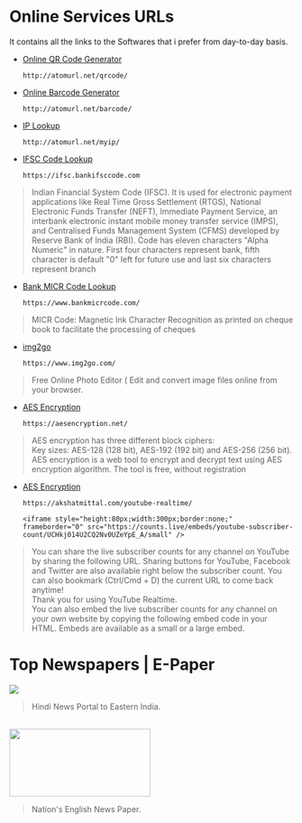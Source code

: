 # Online Services URLs
It contains all the links to the Softwares that i prefer from day-to-day basis.

* <a href="http://atomurl.net/qrcode/">Online QR Code Generator</a>  <br/>

      http://atomurl.net/qrcode/
* <a href="http://atomurl.net/barcode/">Online Barcode Generator </a>

      http://atomurl.net/barcode/
* <a href="http://atomurl.net/myip/">IP Lookup </a>

      http://atomurl.net/myip/ 
* <a href="https://ifsc.bankifsccode.com/">IFSC Code Lookup</a>

      https://ifsc.bankifsccode.com

>Indian Financial System Code (IFSC). 
It is used for electronic payment applications like Real Time Gross Settlement (RTGS), 
National Electronic Funds Transfer (NEFT), Immediate Payment Service, 
an interbank electronic instant mobile money transfer service (IMPS), and
Centralised Funds Management System (CFMS) developed by Reserve Bank of India (RBI). 
Code has eleven characters "Alpha Numeric" in nature. 
First four characters represent bank, fifth character is default "0" left for future use and
last six characters represent branch
      
* <a href="https://www.bankmicrcode.com/">Bank MICR Code Lookup</a>

      https://www.bankmicrcode.com/
       
>MICR Code: Magnetic Ink Character Recognition as printed on cheque book to facilitate the processing of cheques
* <a href="https://www.img2go.com/">img2go </a>

      https://www.img2go.com/
>Free Online Photo Editor ( Edit and convert image files online from your browser.

* <a href="https://aesencryption.net/">AES Encryption</a>
      
      https://aesencryption.net/
>AES encryption has three different block ciphers: <br/>
Key sizes: AES-128 (128 bit), AES-192 (192 bit) and AES-256 (256 bit). <br/>
AES encryption is a web tool to encrypt and decrypt text using AES encryption algorithm. The tool is free, without registration
  
* <a href="https://aesencryption.net/">AES Encryption</a>
      
      https://akshatmittal.com/youtube-realtime/
      
      <iframe style="height:80px;width:300px;border:none;" frameborder="0" src="https://counts.live/embeds/youtube-subscriber-count/UCHkj014U2CQ2Nv0UZeYpE_A/small" />
      
>You can share the live subscriber counts for any channel on YouTube by sharing the following URL. Sharing buttons for YouTube, Facebook and Twitter are also available right below the subscriber count. You can also bookmark (Ctrl/Cmd + D) the current URL to come back anytime! <br/>
Thank you for using YouTube Realtime. <br/>
You can also embed the live subscriber counts for any channel on your own website by copying the following embed code in your HTML. Embeds are available as a small or a large embed.

# Top Newspapers | E-Paper
<a href="https://epaper.prabhatkhabar.com/">
<img src="https://lh3.googleusercontent.com/C2OI4jD8AdEcbbDZGDKsUbcrbtmmhkAgdjVLs11E-JTkNmR77y0WSDQmQ6PbtFEePa6tMw=s162"/></a>

>Hindi News Portal to Eastern India. 
<br/>
<a href="https://epaper.hindustantimes.com/Home/ArticleView">
<img src="https://exchange4media.gumlet.io/news-photo/96441-HindustanTimes.jpg?format=webp&w=400&dpr=2.6" width="250px" height="120px"/></a>   

>Nation's English News Paper.


